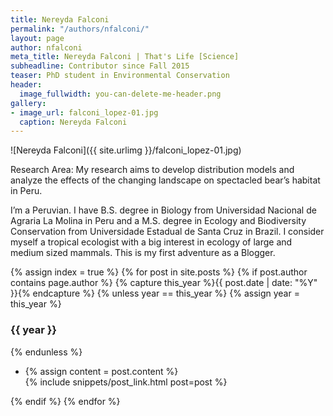 ```yaml
---
title: Nereyda Falconi
permalink: "/authors/nfalconi/"
layout: page
author: nfalconi
meta_title: Nereyda Falconi | That's Life [Science]
subheadline: Contributor since Fall 2015
teaser: PhD student in Environmental Conservation
header:
  image_fullwidth: you-can-delete-me-header.png
gallery:
- image_url: falconi_lopez-01.jpg
  caption: Nereyda Falconi
---
```


![Nereyda Falconi]({{ site.urlimg }}/falconi_lopez-01.jpg)

Research Area: My research aims to develop distribution models and analyze the effects of the changing landscape on spectacled bear’s habitat in Peru.

I’m a Peruvian. I have B.S. degree in Biology from Universidad Nacional de Agraria La Molina in Peru and a M.S. degree in Ecology and Biodiversity Conservation from Universidade Estadual de Santa Cruz in Brazil. I consider myself a tropical ecologist with a big interest in ecology of large and medium sized mammals.
This is my first adventure as a Blogger.

{% assign index = true %}
{% for post in site.posts %}
{% if post.author contains page.author %}
{% capture this_year %}{{ post.date | date: "%Y" }}{% endcapture %}
{% unless year == this_year %}
{% assign year = this_year %}
<h3>{{ year }}</h3>
{% endunless %}
<ul style="list-style-type:disc">
 <li> 
 {% assign content = post.content %} 
 <article>
 {% include snippets/post_link.html post=post %}
 </article>
 </li>
</ul>
{% endif %}
{% endfor %}
